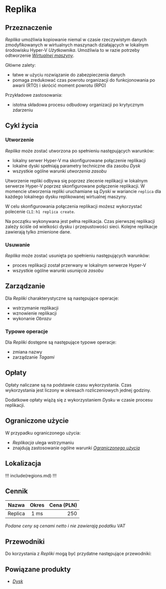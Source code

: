 # Replika

## Przeznaczenie

*Replika* umożliwia kopiowanie niemal w czasie rzeczywistym danych zmodyfikowanych w wirtualnych maszynach działających w lokalnym środowisku Hyper-V *Użytkownika*. Umożliwia to w razie potrzeby odtworzenie *[Wirtualnej maszyny](/resource/compute/virtual-machine.md)*. 

Główne zalety:
* łatwe w użyciu rozwiązanie do zabezpieczenia danych
* pomaga zredukować czas powrotu organizacji do funkcjonowania po awarii (RTO) i skrócić moment powrotu (RPO)

Przykładowe zastosowania:
* istotna składowa procesu odbudowy organizacji po krytycznym zdarzeniu

<!-- TODO: Czy wszystko?-->
## Cykl życia

### Utworzenie

*Replika* może zostać utworzona po spełnieniu następujących warunków:

* lokalny serwer Hyper-V ma skonfigurowane połączenie replikacji
* lokalne dyski spełniają parametry techniczne dla zasobu *Dysk*
* wszystkie ogólne warunki *utworzenia zasobu*

Utworzenie repliki odbywa się poprzez zlecenie replikacji w lokalnym serwerze Hyper-V poprzez skonfigurowane połączenie replikacji. W momencie utworzenia repliki uruchamiane są *Dyski* w wariancie ```replica``` dla każdego lokalnego dysku replikowanej wirtualnej maszyny.

W celu skonfigurowania połączenia replikacji możesz wykorzystać polecenie ```CLI```: ```h1 replica create```.

Na początku wykonywana jest pełna replikacja. Czas pierwszej replikacji zależy ściśle od wielkości dysku i przepustowości sieci. Kolejne replikacje zawierają tylko zmienione dane.

### Usuwanie

*Replika* może zostać usunięta po spełnieniu następujących warunków:

* proces replikacji został przerwany w lokalnym serwerze Hyper-V
* wszystkie ogólne warunki *usunięcia zasobu*

## Zarządzanie

Dla *Repliki* charakterystyczne są następujące operacje:

* wstrzymanie replikacji
* wznowienie replikacji
* wykonanie *Obrazu*

### Typowe operacje

Dla *Repliki* dostępne są następujące typowe operacje:

* zmiana nazwy
* zarządzanie *Tagami*

## Opłaty

Opłaty naliczane są na podstawie czasu wykorzystania. Czas wykorzystania jest liczony w okresach rozliczeniowych jednej godziny.

Dodatkowe opłaty wiążą się z wykorzystaniem *Dysku* w czasie procesu replikacji.

## Ograniczone użycie

W przypadku ograniczonego użycia:
 
 * *Replikacja* ulega wstrzymaniu
 * znajdują zastosowanie ogólne warunki *[Ograniczonego użycia](/platform/resource.md#ograniczone-uzycie)*

## Lokalizacja

!!! include(regions.md) !!!

<!-- 
## Parametry techniczne

Parametry techniczne            | Wartość
--------------------------------| ---
minimum Hyper-V version         | ???

// TODO: minimum version of hyper-v host
-->

## Cennik

Nazwa       | Okres  | Cena (PLN)
----------- | :----: | ---------:
Replica     | 1 ms   |     250

*Podane ceny są cenami netto i nie zawierają podatku VAT*

## Przewodniki

Do korzystania z *Repliki* mogą być przydatne następujące przewodniki:

<PageList path_re="guide/compute/replica/"/>

## Powiązane produkty

* *[Dysk]()*
